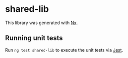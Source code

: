 # shared-lib

This library was generated with [Nx](https://nx.dev).

## Running unit tests

Run `ng test shared-lib` to execute the unit tests via [Jest](https://jestjs.io).
